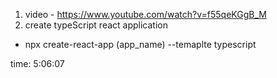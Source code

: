 1. video - https://www.youtube.com/watch?v=f55qeKGgB_M
2. create typeScript react application 
 - npx create-react-app (app_name) --temaplte typescript

time: 5:06:07
